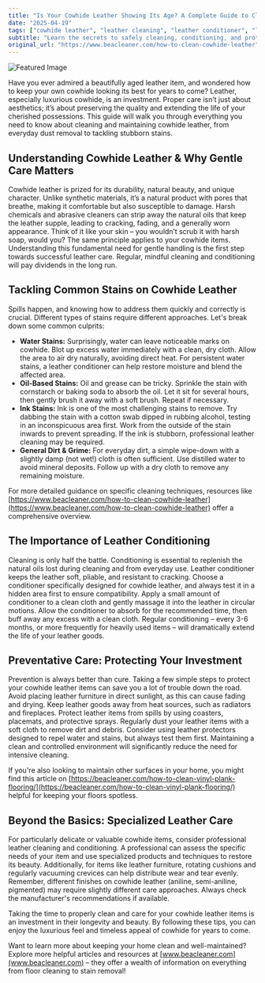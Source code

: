 ```yaml
---
title: "Is Your Cowhide Leather Showing Its Age? A Complete Guide to Cleaning & Revival"
date: "2025-04-19"
tags: ["cowhide leather", "leather cleaning", "leather conditioner", "leather care", "stain removal", "leather furniture", "leather maintenance"]
subtitle: "Learn the secrets to safely cleaning, conditioning, and protecting your cowhide leather goods for lasting beauty."
original_url: "https://www.beacleaner.com/how-to-clean-cowhide-leather"
---
```




![Featured Image](https://res.cloudinary.com/dnm0udlvz/image/upload/v1745050472/article_image_57_xjsytp.jpg)

Have you ever admired a beautifully aged leather item, and wondered how to keep your own cowhide looking its best for years to come? Leather, especially luxurious cowhide, is an investment. Proper care isn’t just about aesthetics; it’s about preserving the quality and extending the life of your cherished possessions. This guide will walk you through everything you need to know about cleaning and maintaining cowhide leather, from everyday dust removal to tackling stubborn stains. 

## Understanding Cowhide Leather & Why Gentle Care Matters

Cowhide leather is prized for its durability, natural beauty, and unique character. Unlike synthetic materials, it’s a natural product with pores that breathe, making it comfortable but also susceptible to damage. Harsh chemicals and abrasive cleaners can strip away the natural oils that keep the leather supple, leading to cracking, fading, and a generally worn appearance. Think of it like your skin – you wouldn’t scrub it with harsh soap, would you? The same principle applies to your cowhide items. Understanding this fundamental need for gentle handling is the first step towards successful leather care. Regular, mindful cleaning and conditioning will pay dividends in the long run.

## Tackling Common Stains on Cowhide Leather

Spills happen, and knowing how to address them quickly and correctly is crucial. Different types of stains require different approaches. Let's break down some common culprits:

*   **Water Stains:** Surprisingly, water can leave noticeable marks on cowhide. Blot up excess water immediately with a clean, dry cloth. Allow the area to air dry naturally, avoiding direct heat. For persistent water stains, a leather conditioner can help restore moisture and blend the affected area.
*   **Oil-Based Stains:** Oil and grease can be tricky. Sprinkle the stain with cornstarch or baking soda to absorb the oil. Let it sit for several hours, then gently brush it away with a soft brush. Repeat if necessary. 
*   **Ink Stains:** Ink is one of the most challenging stains to remove. Try dabbing the stain with a cotton swab dipped in rubbing alcohol, testing in an inconspicuous area first. Work from the outside of the stain inwards to prevent spreading. If the ink is stubborn, professional leather cleaning may be required.
*   **General Dirt & Grime:** For everyday dirt, a simple wipe-down with a slightly damp (not wet!) cloth is often sufficient. Use distilled water to avoid mineral deposits. Follow up with a dry cloth to remove any remaining moisture. 

For more detailed guidance on specific cleaning techniques, resources like [https://www.beacleaner.com/how-to-clean-cowhide-leather](https://www.beacleaner.com/how-to-clean-cowhide-leather) offer a comprehensive overview.

## The Importance of Leather Conditioning

Cleaning is only half the battle. Conditioning is essential to replenish the natural oils lost during cleaning and from everyday use. Leather conditioner keeps the leather soft, pliable, and resistant to cracking. Choose a conditioner specifically designed for cowhide leather, and always test it in a hidden area first to ensure compatibility. Apply a small amount of conditioner to a clean cloth and gently massage it into the leather in circular motions. Allow the conditioner to absorb for the recommended time, then buff away any excess with a clean cloth. Regular conditioning – every 3-6 months, or more frequently for heavily used items – will dramatically extend the life of your leather goods. 

## Preventative Care: Protecting Your Investment

Prevention is always better than cure. Taking a few simple steps to protect your cowhide leather items can save you a lot of trouble down the road. Avoid placing leather furniture in direct sunlight, as this can cause fading and drying. Keep leather goods away from heat sources, such as radiators and fireplaces. Protect leather items from spills by using coasters, placemats, and protective sprays. Regularly dust your leather items with a soft cloth to remove dirt and debris. Consider using leather protectors designed to repel water and stains, but always test them first. Maintaining a clean and controlled environment will significantly reduce the need for intensive cleaning.

If you're also looking to maintain other surfaces in your home, you might find this article on [https://beacleaner.com/how-to-clean-vinyl-plank-flooring/](https://beacleaner.com/how-to-clean-vinyl-plank-flooring/) helpful for keeping your floors spotless.

## Beyond the Basics: Specialized Leather Care

For particularly delicate or valuable cowhide items, consider professional leather cleaning and conditioning. A professional can assess the specific needs of your item and use specialized products and techniques to restore its beauty. Additionally, for items like leather furniture, rotating cushions and regularly vacuuming crevices can help distribute wear and tear evenly. Remember, different finishes on cowhide leather (aniline, semi-aniline, pigmented) may require slightly different care approaches. Always check the manufacturer's recommendations if available.



Taking the time to properly clean and care for your cowhide leather items is an investment in their longevity and beauty. By following these tips, you can enjoy the luxurious feel and timeless appeal of cowhide for years to come. 

Want to learn more about keeping your home clean and well-maintained? Explore more helpful articles and resources at [www.beacleaner.com](www.beacleaner.com) – they offer a wealth of information on everything from floor cleaning to stain removal!